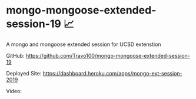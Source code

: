 # mongo-mongoose-extended-session-19 📈
A mongo and mongoose extended session for UCSD extenstion

GitHub: https://github.com/Travo100/mongo-mongoose-extended-session-19

Deployed Site: https://dashboard.heroku.com/apps/mongo-ext-session-2019

Video:  <processing>
